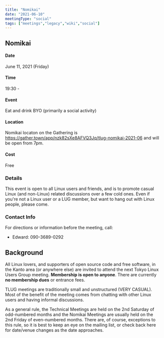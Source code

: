 ```yaml
---
title: "Nomikai"
date: "2021-06-10"
meetingType: "social"
tags: ["meetings","legacy","wiki","social"]
---
```


<h2 id="nomikai">Nomikai</h2>
<h4 id="date">Date</h4>
<p>June 11, 2021 (Friday)</p>
<h4 id="time">Time</h4>
<p>19:30 -</p>
<h4 id="event">Event</h4>
<p>Eat and drink BYO (primarily a social activity)</p>
<h4 id="location">Location</h4>
<p>Nomikai locaton on the Gathering is <a href="https://gather.town/app/nzk82sXe8AFVQ3Jq/tlug-nomikai-2021-06">https://gather.town/app/nzk82sXe8AFVQ3Jq/tlug-nomikai-2021-06</a> and will be open from 7pm.</p>
<h4 id="cost">Cost</h4>
<p>Free</p>
<h3 id="details">Details</h3>
<p>This event is open to all Linux users and friends, and is to promote casual Linux (and non-Linux) related discussions over a few cold ones. Even if you're not a Linux user or a LUG member, but want to hang out with Linux people, please come.</p>
<h3 id="contact_info">Contact Info</h3>
<p>For directions or information before the meeting, call:</p>
<ul>
<li>Edward: 090-3689-0292</li>
</ul>

<h2 id="introduction">Background</h2>
<p>All Linux lovers, and supporters of open source code and free software, in the Kanto area (or anywhere else) are invited to attend the next Tokyo Linux Users Group meeting. <b>Membership is open to anyone</b>. There are currently <b>no membership dues</b> or entrance fees.</p>
<p>TLUG meetings are traditionally small and unstructured (VERY CASUAL). Most of the benefit of the meeting comes from chatting with other Linux users and having informal discussions.</p>
<p>As a general rule, the Technical Meetings are held on the 2nd Saturday of odd-numbered months and the Nomikai Meetings are usually held on the 2nd Friday of even-numbered months. There are, of course, exceptions to this rule, so it is best to keep an eye on the mailing list, or check back here for date/venue changes as the date approaches.</p>
